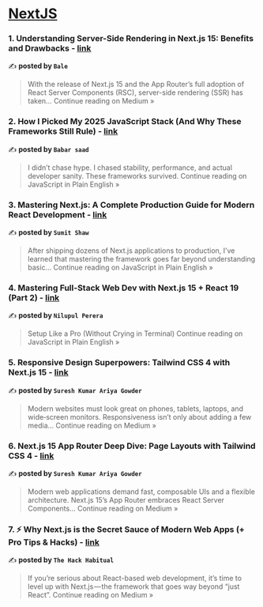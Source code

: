 
<h1><a href=https://medium.com/tag/nextjs/recommended target="_blank" rel="noopener noreferrer">NextJS</a></h1>
<h3>1. Understanding Server-Side Rendering in Next.js 15: Benefits and Drawbacks - <a href="https://medium.com/@bloodturtle/understanding-server-side-rendering-in-next-js-15-benefits-and-drawbacks-5f4a11346666?source=rss------nextjs-5" target="_blank" rel="noopener noreferrer">link</a></h3>

✍️ **posted by `Bale`**

<blockquote>With the release of Next.js 15 and the App Router’s full adoption of React Server Components (RSC), server-side rendering (SSR) has taken…
Continue reading on Medium »</blockquote>

<h3>2. How I Picked My 2025 JavaScript Stack (And Why These Frameworks Still Rule) - <a href="https://javascript.plainenglish.io/how-i-picked-my-2025-javascript-stack-and-why-these-frameworks-still-rule-6b69f665f04b?source=rss------nextjs-5" target="_blank" rel="noopener noreferrer">link</a></h3>

✍️ **posted by `Babar saad`**

<blockquote>I didn’t chase hype. I chased stability, performance, and actual developer sanity. These frameworks survived.
Continue reading on JavaScript in Plain English »</blockquote>

<h3>3. Mastering Next.js: A Complete Production Guide for Modern React Development - <a href="https://javascript.plainenglish.io/mastering-next-js-a-complete-production-guide-for-modern-react-development-6a893b212af1?source=rss------nextjs-5" target="_blank" rel="noopener noreferrer">link</a></h3>

✍️ **posted by `Sumit Shaw`**

<blockquote>After shipping dozens of Next.js applications to production, I’ve learned that mastering the framework goes far beyond understanding basic…
Continue reading on JavaScript in Plain English »</blockquote>

<h3>4. Mastering Full-Stack Web Dev with Next.js 15 + React 19 (Part 2) - <a href="https://javascript.plainenglish.io/mastering-full-stack-web-dev-with-next-js-15-react-19-part-2-aec9647d7912?source=rss------nextjs-5" target="_blank" rel="noopener noreferrer">link</a></h3>

✍️ **posted by `Nilupul Perera`**

<blockquote>Setup Like a Pro (Without Crying in Terminal)
Continue reading on JavaScript in Plain English »</blockquote>

<h3>5. Responsive Design Superpowers: Tailwind CSS 4 with Next.js 15 - <a href="https://medium.com/@sureshdotariya/responsive-design-superpowers-tailwind-css-4-with-next-js-15-4920329508ec?source=rss------nextjs-5" target="_blank" rel="noopener noreferrer">link</a></h3>

✍️ **posted by `Suresh Kumar Ariya Gowder`**

<blockquote>Modern websites must look great on phones, tablets, laptops, and wide‑screen monitors. Responsiveness isn’t only about adding a few media…
Continue reading on Medium »</blockquote>

<h3>6. Next.js 15 App Router Deep Dive: Page Layouts with Tailwind CSS 4 - <a href="https://medium.com/@sureshdotariya/next-js-15-app-router-deep-dive-page-layouts-with-tailwind-css-4-2304cec5a84f?source=rss------nextjs-5" target="_blank" rel="noopener noreferrer">link</a></h3>

✍️ **posted by `Suresh Kumar Ariya Gowder`**

<blockquote>Modern web applications demand fast, composable UIs and a flexible architecture. Next.js 15’s App Router embraces React Server Components…
Continue reading on Medium »</blockquote>

<h3>7. ⚡ Why Next.js is the Secret Sauce of Modern Web Apps (+ Pro Tips & Hacks) - <a href="https://medium.com/@theHackHabitual/why-next-js-is-the-secret-sauce-of-modern-web-apps-pro-tips-hacks-d1f56582b259?source=rss------nextjs-5" target="_blank" rel="noopener noreferrer">link</a></h3>

✍️ **posted by `The Hack Habitual`**

<blockquote>If you’re serious about React-based web development, it’s time to level up with Next.js — the framework that goes way beyond “just React”.
Continue reading on Medium »</blockquote>

